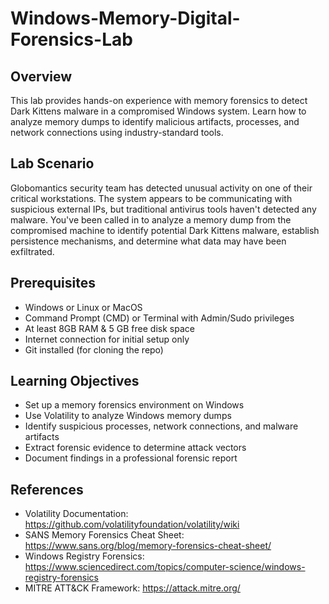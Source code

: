 # Windows-Memory-Digital-Forensics-Lab

## Overview
This lab provides hands-on experience with memory forensics to detect Dark Kittens malware in a compromised Windows system. Learn how to analyze memory dumps to identify malicious artifacts, processes, and network connections using industry-standard tools.

## Lab Scenario

Globomantics security team has detected unusual activity on one of their critical workstations. The system appears to be communicating with suspicious external IPs, but traditional antivirus tools haven't detected any malware. You've been called in to analyze a memory dump from the compromised machine to identify potential Dark Kittens malware, establish persistence mechanisms, and determine what data may have been exfiltrated.

## Prerequisites

- Windows or Linux or MacOS 
- Command Prompt (CMD) or Terminal with Admin/Sudo privileges
- At least 8GB RAM & 5 GB free disk space
- Internet connection for initial setup only
- Git installed (for cloning the repo)

## Learning Objectives

- Set up a memory forensics environment on Windows
- Use Volatility to analyze Windows memory dumps
- Identify suspicious processes, network connections, and malware artifacts
- Extract forensic evidence to determine attack vectors
- Document findings in a professional forensic report

## References

- Volatility Documentation: https://github.com/volatilityfoundation/volatility/wiki
- SANS Memory Forensics Cheat Sheet: https://www.sans.org/blog/memory-forensics-cheat-sheet/
- Windows Registry Forensics: https://www.sciencedirect.com/topics/computer-science/windows-registry-forensics
- MITRE ATT&CK Framework: https://attack.mitre.org/


